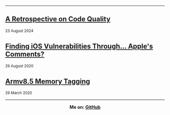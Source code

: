 <hr>

## [A Retrospective on Code Quality](code_quality_zelda.md)
<sup>23 August 2024</sup>

## [Finding iOS Vulnerabilities Through... Apple's Comments?](ios_vuln_research_1.md)
<sup>29 August 2020</sup>

## [Armv8.5 Memory Tagging](Memory_Tagging.md)
<sup>29 March 2020</sup>

<hr>
<b><center>Me on: <a href="https://github.com/gdifiore/">GitHub</a>
